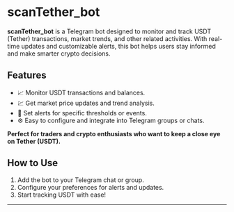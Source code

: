 # scanTether_bot

**scanTether_bot** is a Telegram bot designed to monitor and track USDT (Tether) transactions, market trends, and other related activities. With real-time updates and customizable alerts, this bot helps users stay informed and make smarter crypto decisions.

## Features
- 📈 Monitor USDT transactions and balances.
- 💹 Get market price updates and trend analysis.
- 🚨 Set alerts for specific thresholds or events.
- ⚙️ Easy to configure and integrate into Telegram groups or chats.

**Perfect for traders and crypto enthusiasts who want to keep a close eye on Tether (USDT).**

## How to Use
1. Add the bot to your Telegram chat or group.
2. Configure your preferences for alerts and updates.
3. Start tracking USDT with ease!

---
